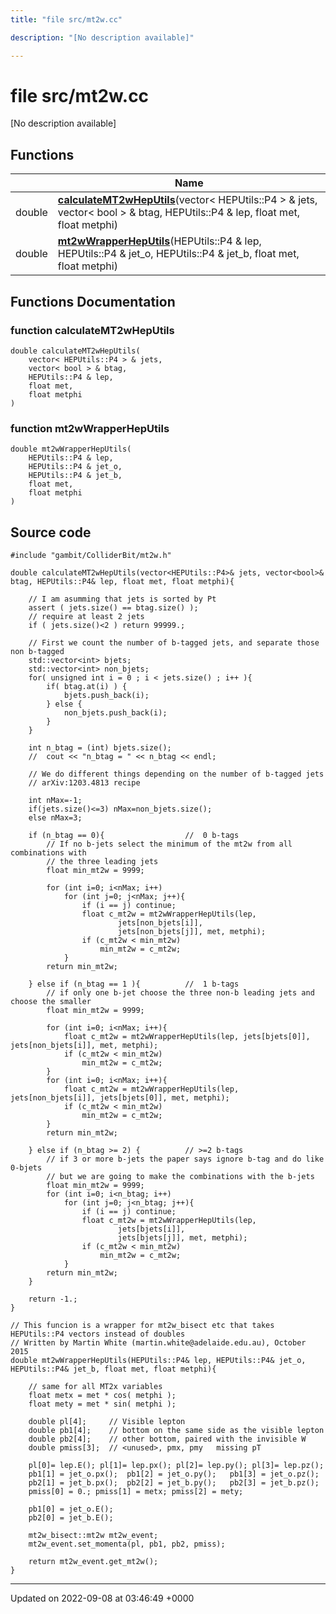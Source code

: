 ```yaml
---
title: "file src/mt2w.cc"

description: "[No description available]"

---
```


# file src/mt2w.cc

[No description available]

## Functions

|                | Name           |
| -------------- | -------------- |
| double | **[calculateMT2wHepUtils](/documentation/code/files/mt2w_8cc/#function-calculatemt2wheputils)**(vector< HEPUtils::P4 > & jets, vector< bool > & btag, HEPUtils::P4 & lep, float met, float metphi) |
| double | **[mt2wWrapperHepUtils](/documentation/code/files/mt2w_8cc/#function-mt2wwrapperheputils)**(HEPUtils::P4 & lep, HEPUtils::P4 & jet_o, HEPUtils::P4 & jet_b, float met, float metphi) |


## Functions Documentation

### function calculateMT2wHepUtils

```
double calculateMT2wHepUtils(
    vector< HEPUtils::P4 > & jets,
    vector< bool > & btag,
    HEPUtils::P4 & lep,
    float met,
    float metphi
)
```


### function mt2wWrapperHepUtils

```
double mt2wWrapperHepUtils(
    HEPUtils::P4 & lep,
    HEPUtils::P4 & jet_o,
    HEPUtils::P4 & jet_b,
    float met,
    float metphi
)
```




## Source code

```
#include "gambit/ColliderBit/mt2w.h"

double calculateMT2wHepUtils(vector<HEPUtils::P4>& jets, vector<bool>& btag, HEPUtils::P4& lep, float met, float metphi){

    // I am asumming that jets is sorted by Pt
    assert ( jets.size() == btag.size() );
    // require at least 2 jets
    if ( jets.size()<2 ) return 99999.; 

    // First we count the number of b-tagged jets, and separate those non b-tagged
    std::vector<int> bjets;
    std::vector<int> non_bjets;
    for( unsigned int i = 0 ; i < jets.size() ; i++ ){
        if( btag.at(i) ) {
            bjets.push_back(i);
        } else {
            non_bjets.push_back(i);
        }
    }   

    int n_btag = (int) bjets.size();
    //  cout << "n_btag = " << n_btag << endl;

    // We do different things depending on the number of b-tagged jets
    // arXiv:1203.4813 recipe

    int nMax=-1;
    if(jets.size()<=3) nMax=non_bjets.size();
    else nMax=3;

    if (n_btag == 0){                  //  0 b-tags
        // If no b-jets select the minimum of the mt2w from all combinations with 
        // the three leading jets
        float min_mt2w = 9999;

        for (int i=0; i<nMax; i++)
            for (int j=0; j<nMax; j++){
                if (i == j) continue;
                float c_mt2w = mt2wWrapperHepUtils(lep, 
                        jets[non_bjets[i]],
                        jets[non_bjets[j]], met, metphi);
                if (c_mt2w < min_mt2w)
                    min_mt2w = c_mt2w;
            }
        return min_mt2w;

    } else if (n_btag == 1 ){          //  1 b-tags
        // if only one b-jet choose the three non-b leading jets and choose the smaller
        float min_mt2w = 9999;

        for (int i=0; i<nMax; i++){
            float c_mt2w = mt2wWrapperHepUtils(lep, jets[bjets[0]], jets[non_bjets[i]], met, metphi);
            if (c_mt2w < min_mt2w)
                min_mt2w = c_mt2w;
        }
        for (int i=0; i<nMax; i++){
            float c_mt2w = mt2wWrapperHepUtils(lep, jets[non_bjets[i]], jets[bjets[0]], met, metphi);
            if (c_mt2w < min_mt2w)
                min_mt2w = c_mt2w;
        }
        return min_mt2w;

    } else if (n_btag >= 2) {          // >=2 b-tags
        // if 3 or more b-jets the paper says ignore b-tag and do like 0-bjets 
        // but we are going to make the combinations with the b-jets
        float min_mt2w = 9999;
        for (int i=0; i<n_btag; i++)
            for (int j=0; j<n_btag; j++){
                if (i == j) continue;
                float c_mt2w = mt2wWrapperHepUtils(lep, 
                        jets[bjets[i]],
                        jets[bjets[j]], met, metphi);
                if (c_mt2w < min_mt2w)
                    min_mt2w = c_mt2w;
            }
        return min_mt2w;
    }

    return -1.;
}

// This funcion is a wrapper for mt2w_bisect etc that takes HEPUtils::P4 vectors instead of doubles
// Written by Martin White (martin.white@adelaide.edu.au), October 2015
double mt2wWrapperHepUtils(HEPUtils::P4& lep, HEPUtils::P4& jet_o, HEPUtils::P4& jet_b, float met, float metphi){

    // same for all MT2x variables
    float metx = met * cos( metphi );
    float mety = met * sin( metphi );

    double pl[4];     // Visible lepton
    double pb1[4];    // bottom on the same side as the visible lepton
    double pb2[4];    // other bottom, paired with the invisible W
    double pmiss[3];  // <unused>, pmx, pmy   missing pT

    pl[0]= lep.E(); pl[1]= lep.px(); pl[2]= lep.py(); pl[3]= lep.pz();
    pb1[1] = jet_o.px();  pb1[2] = jet_o.py();   pb1[3] = jet_o.pz();
    pb2[1] = jet_b.px();  pb2[2] = jet_b.py();   pb2[3] = jet_b.pz();
    pmiss[0] = 0.; pmiss[1] = metx; pmiss[2] = mety;

    pb1[0] = jet_o.E();
    pb2[0] = jet_b.E();

    mt2w_bisect::mt2w mt2w_event;
    mt2w_event.set_momenta(pl, pb1, pb2, pmiss);

    return mt2w_event.get_mt2w();
}
```


-------------------------------

Updated on 2022-09-08 at 03:46:49 +0000
